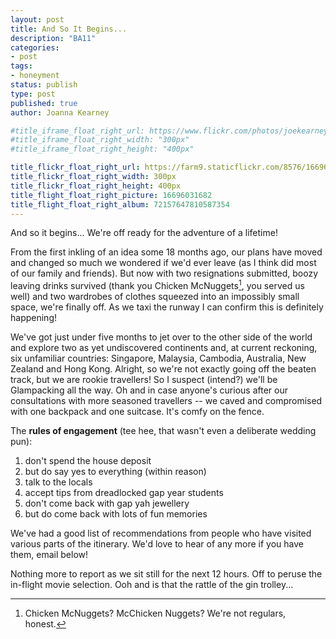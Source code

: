 ```yaml
---
layout: post
title: And So It Begins...
description: "BA11"
categories:
- post
tags:
- honeyment
status: publish
type: post
published: true
author: Joanna Kearney

#title_iframe_float_right_url: https://www.flickr.com/photos/joekearney/16696031682/in/set-72157647810587354/player/
#title_iframe_float_right_width: "300px"
#title_iframe_float_right_height: "400px"

title_flickr_float_right_url: https://farm9.staticflickr.com/8576/16696031682_1543f718ff_b.jpg
title_flickr_float_right_width: 300px
title_flickr_float_right_height: 400px
title_flight_float_right_picture: 16696031682
title_flight_float_right_album: 72157647810587354
---
```


And so it begins... We're off ready for the adventure of a lifetime!

From the first inkling of an idea some 18 months ago, our plans have moved and changed so much we wondered if we'd ever leave (as I think did most of our family and friends). But now with two resignations submitted, boozy leaving drinks survived (thank you Chicken McNuggets[^1], you served us well) and two wardrobes of clothes squeezed into an impossibly small space, we're finally off. As we taxi the runway I can confirm this is definitely happening!

We've got just under five months to jet over to the other side of the world and explore two as yet undiscovered continents and, at current reckoning, six unfamiliar countries: Singapore, Malaysia, Cambodia, Australia, New Zealand and Hong Kong. Alright, so we're not exactly going off the beaten track, but we are rookie travellers! So I suspect (intend?) we'll be Glampacking all the way. Oh and in case anyone's curious after our consultations with more seasoned travellers -- we caved and compromised with one backpack and one suitcase. It's comfy on the fence.

The **rules of engagement** (tee hee, that wasn't even a deliberate wedding pun):

1. don't spend the house deposit
1. but do say yes to everything (within reason)
1. talk to the locals
1. accept tips from dreadlocked gap year students
1. don't come back with gap yah jewellery
1. but do come back with lots of fun memories

We've had a good list of recommendations from people who have visited various parts of the itinerary. We'd love to hear of any more if you have them, email below!

Nothing more to report as we sit still for the next 12 hours. Off to peruse the in-flight movie selection. Ooh and is that the rattle of the gin trolley...

[^1]: Chicken McNuggets? McChicken Nuggets? We're not regulars, honest.
